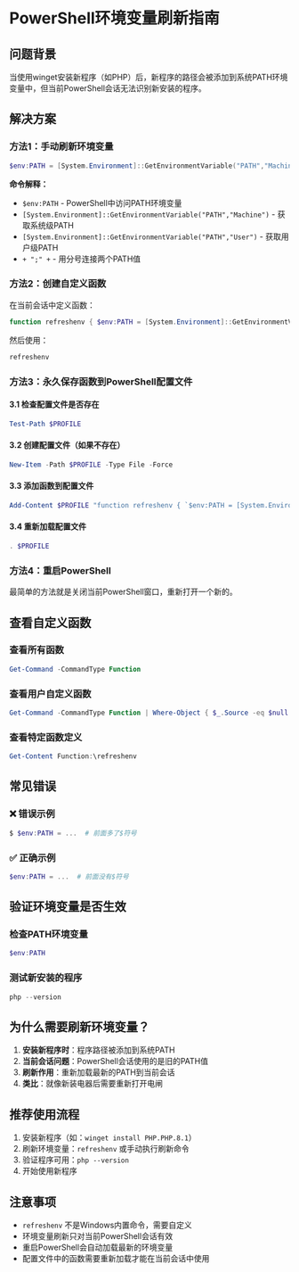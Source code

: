 # PowerShell环境变量刷新指南

## 问题背景
当使用winget安装新程序（如PHP）后，新程序的路径会被添加到系统PATH环境变量中，但当前PowerShell会话无法识别新安装的程序。

## 解决方案

### 方法1：手动刷新环境变量
```powershell
$env:PATH = [System.Environment]::GetEnvironmentVariable("PATH","Machine") + ";" + [System.Environment]::GetEnvironmentVariable("PATH","User")
```

**命令解释：**
- `$env:PATH` - PowerShell中访问PATH环境变量
- `[System.Environment]::GetEnvironmentVariable("PATH","Machine")` - 获取系统级PATH
- `[System.Environment]::GetEnvironmentVariable("PATH","User")` - 获取用户级PATH
- `+ ";" +` - 用分号连接两个PATH值

### 方法2：创建自定义函数
在当前会话中定义函数：
```powershell
function refreshenv { $env:PATH = [System.Environment]::GetEnvironmentVariable("PATH","Machine") + ";" + [System.Environment]::GetEnvironmentVariable("PATH","User") }
```

然后使用：
```powershell
refreshenv
```

### 方法3：永久保存函数到PowerShell配置文件

#### 3.1 检查配置文件是否存在
```powershell
Test-Path $PROFILE
```

#### 3.2 创建配置文件（如果不存在）
```powershell
New-Item -Path $PROFILE -Type File -Force
```

#### 3.3 添加函数到配置文件
```powershell
Add-Content $PROFILE "function refreshenv { `$env:PATH = [System.Environment]::GetEnvironmentVariable(`"PATH`",`"Machine`") + `";`" + [System.Environment]::GetEnvironmentVariable(`"PATH`",`"User`") }"
```

#### 3.4 重新加载配置文件
```powershell
. $PROFILE
```

### 方法4：重启PowerShell
最简单的方法就是关闭当前PowerShell窗口，重新打开一个新的。

## 查看自定义函数

### 查看所有函数
```powershell
Get-Command -CommandType Function
```

### 查看用户自定义函数
```powershell
Get-Command -CommandType Function | Where-Object { $_.Source -eq $null }
```

### 查看特定函数定义
```powershell
Get-Content Function:\refreshenv
```

## 常见错误

### ❌ 错误示例
```powershell
$ $env:PATH = ...  # 前面多了$符号
```

### ✅ 正确示例
```powershell
$env:PATH = ...  # 前面没有$符号
```

## 验证环境变量是否生效

### 检查PATH环境变量
```powershell
$env:PATH
```

### 测试新安装的程序
```powershell
php --version
```

## 为什么需要刷新环境变量？

1. **安装新程序时**：程序路径被添加到系统PATH
2. **当前会话问题**：PowerShell会话使用的是旧的PATH值
3. **刷新作用**：重新加载最新的PATH到当前会话
4. **类比**：就像新装电器后需要重新打开电闸

## 推荐使用流程

1. 安装新程序（如：`winget install PHP.PHP.8.1`）
2. 刷新环境变量：`refreshenv` 或手动执行刷新命令
3. 验证程序可用：`php --version`
4. 开始使用新程序

## 注意事项

- `refreshenv` 不是Windows内置命令，需要自定义
- 环境变量刷新只对当前PowerShell会话有效
- 重启PowerShell会自动加载最新的环境变量
- 配置文件中的函数需要重新加载才能在当前会话中使用

